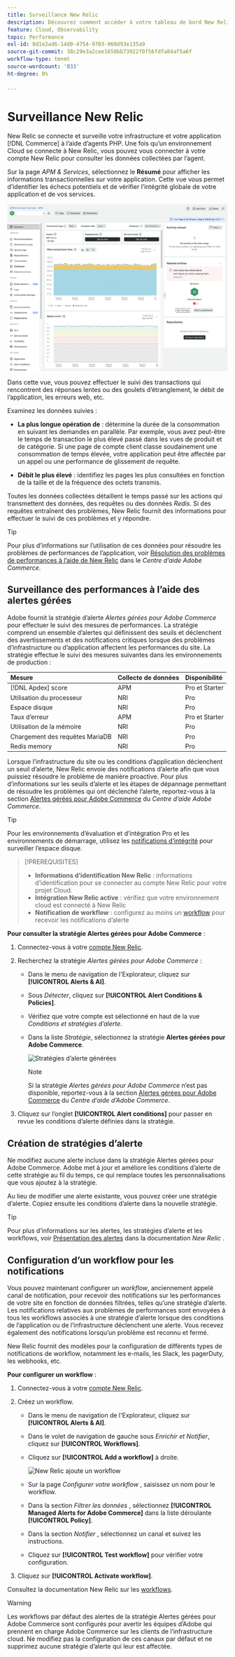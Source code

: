 ```yaml
---
title: Surveillance New Relic
description: Découvrez comment accéder à votre tableau de bord New Relic et analyser les données de votre projet d’infrastructure cloud Adobe Commerce.
feature: Cloud, Observability
topic: Performance
exl-id: 8d1e2ad6-14d0-4754-9703-960d93e135a9
source-git-commit: 38c29e3a2cee1658bb73922f0f56fdfa84af5a6f
workflow-type: tm+mt
source-wordcount: '833'
ht-degree: 0%

---
```


# Surveillance New Relic

New Relic se connecte et surveille votre infrastructure et votre application [!DNL Commerce] à l’aide d’agents PHP. Une fois qu’un environnement Cloud se connecte à New Relic, vous pouvez vous connecter à votre compte New Relic pour consulter les données collectées par l’agent.

Sur la page _APM &amp; Services_, sélectionnez le **Résumé** pour afficher les informations transactionnelles sur votre application. Cette vue vous permet d’identifier les échecs potentiels et de vérifier l’intégrité globale de votre application et de vos services.

![ {Cloud project New Relic - page d’aperçu](../../assets/new-relic/dashboard.png)

Dans cette vue, vous pouvez effectuer le suivi des transactions qui rencontrent des réponses lentes ou des goulets d’étranglement, le débit de l’application, les erreurs web, etc.

Examinez les données suivies :

- **La plus longue opération de** : détermine la durée de la consommation en suivant les demandes en parallèle. Par exemple, vous avez peut-être le temps de transaction le plus élevé passé dans les vues de produit et de catégorie. Si une page de compte client classe soudainement une consommation de temps élevée, votre application peut être affectée par un appel ou une performance de glissement de requête.

- **Débit le plus élevé** : identifiez les pages les plus consultées en fonction de la taille et de la fréquence des octets transmis.

Toutes les données collectées détaillent le temps passé sur les actions qui transmettent des données, des requêtes ou des données _Redis_. Si des requêtes entraînent des problèmes, New Relic fournit des informations pour effectuer le suivi de ces problèmes et y répondre.

>[!TIP]
>
>Pour plus d’informations sur l’utilisation de ces données pour résoudre les problèmes de performances de l’application, voir [Résolution des problèmes de performances à l’aide de New Relic](https://experienceleague.adobe.com/docs/commerce-knowledge-base/kb/troubleshooting/miscellaneous/troubleshoot-performance-using-new-relic-on-magento-commerce.html) dans le _Centre d’aide Adobe Commerce_.

## Surveillance des performances à l’aide des alertes gérées

Adobe fournit la stratégie d’alerte _Alertes gérées pour Adobe Commerce_ pour effectuer le suivi des mesures de performances. La stratégie comprend un ensemble d’alertes qui définissent des seuils et déclenchent des avertissements et des notifications critiques lorsque des problèmes d’infrastructure ou d’application affectent les performances du site. La stratégie effectue le suivi des mesures suivantes dans les environnements de production :

| Mesure | Collecte de données | Disponibilité |
|:-------------------|:----------------|:----------------|
| [!DNL Apdex] score | APM | Pro et Starter |
| Utilisation du processeur | NRI | Pro |
| Espace disque | NRI | Pro |
| Taux d’erreur | APM | Pro et Starter |
| Utilisation de la mémoire | NRI | Pro |
| Chargement des requêtes MariaDB | NRI | Pro |
| Redis memory | NRI | Pro |

Lorsque l’infrastructure du site ou les conditions d’application déclenchent un seuil d’alerte, New Relic envoie des notifications d’alerte afin que vous puissiez résoudre le problème de manière proactive. Pour plus d’informations sur les seuils d’alerte et les étapes de dépannage permettant de résoudre les problèmes qui ont déclenché l’alerte, reportez-vous à la section [Alertes gérées pour Adobe Commerce](https://experienceleague.adobe.com/docs/commerce-knowledge-base/kb/support-tools/managed-alerts/managed-alerts-for-magento-commerce.html) du _Centre d’aide Adobe Commerce_.

>[!TIP]
>
>Pour les environnements d’évaluation et d’intégration Pro et les environnements de démarrage, utilisez les [notifications d’intégrité](../integrations/health-notifications.md) pour surveiller l’espace disque.

>[!PREREQUISITES]
>
>- **Informations d’identification New Relic** : informations d’identification pour se connecter au compte New Relic pour votre projet Cloud.
>- **Intégration New Relic active** : vérifiez que votre environnement cloud est connecté à New Relic
>- **Notification de workflow** : configurez au moins un [workflow](#set-up-a-workflow-for-notifications) pour recevoir les notifications d’alerte

**Pour consulter la stratégie Alertes gérées pour Adobe Commerce** :

1. Connectez-vous à votre [compte New Relic](https://login.newrelic.com/login).

1. Recherchez la stratégie _Alertes gérées pour Adobe Commerce_ :

   - Dans le menu de navigation de l&#39;Explorateur, cliquez sur **[!UICONTROL Alerts & AI]**.

   - Sous _Détecter_, cliquez sur **[!UICONTROL Alert Conditions & Policies]**.

   - Vérifiez que votre compte est sélectionné en haut de la vue _Conditions et stratégies d’alerte_.

   - Dans la liste _Stratégie_, sélectionnez la stratégie **Alertes gérées pour Adobe Commerce**.

     ![Stratégies d’alerte générées](../../assets/new-relic/managed-alerts-policy.png)

     >[!NOTE]
     >
     >Si la stratégie _Alertes gérées pour Adobe Commerce_ n’est pas disponible, reportez-vous à la section [Alertes gérées pour Adobe Commerce](https://experienceleague.adobe.com/docs/commerce-knowledge-base/kb/support-tools/managed-alerts/managed-alerts-for-magento-commerce.html) du _Centre d’aide d’Adobe Commerce_.

1. Cliquez sur l’onglet **[!UICONTROL Alert conditions]** pour passer en revue les conditions d’alerte définies dans la stratégie.

## Création de stratégies d’alerte

Ne modifiez aucune alerte incluse dans la stratégie Alertes gérées pour Adobe Commerce. Adobe met à jour et améliore les conditions d’alerte de cette stratégie au fil du temps, ce qui remplace toutes les personnalisations que vous ajoutez à la stratégie.

Au lieu de modifier une alerte existante, vous pouvez créer une stratégie d’alerte. Copiez ensuite les conditions d’alerte dans la nouvelle stratégie.

>[!TIP]
>
>Pour plus d’informations sur les alertes, les stratégies d’alerte et les workflows, voir [Présentation des alertes](https://docs.newrelic.com/docs/alerts/overview/) dans la documentation _New Relic_ .

## Configuration d’un workflow pour les notifications

Vous pouvez maintenant configurer un _workflow_, anciennement appelé canal de notification, pour recevoir des notifications sur les performances de votre site en fonction de données filtrées, telles qu’une stratégie d’alerte. Les notifications relatives aux problèmes de performances sont envoyées à tous les workflows associés à une stratégie d’alerte lorsque des conditions de l’application ou de l’infrastructure déclenchent une alerte. Vous recevez également des notifications lorsqu’un problème est reconnu et fermé.

New Relic fournit des modèles pour la configuration de différents types de notifications de workflow, notamment les e-mails, les Slack, les pagerDuty, les webhooks, etc.

**Pour configurer un workflow** :

1. Connectez-vous à votre [compte New Relic](https://login.newrelic.com/login).

1. Créez un workflow.

   - Dans le menu de navigation de l&#39;Explorateur, cliquez sur **[!UICONTROL Alerts & AI]**.

   - Dans le volet de navigation de gauche sous _Enrichir et Notifier_, cliquez sur **[!UICONTROL Workflows]**.

   - Cliquez sur **[!UICONTROL Add a workflow]** à droite.

     ![New Relic ajoute un workflow](../../assets/new-relic/add-a-workflow.png)

   - Sur la page _Configurer votre workflow_ , saisissez un nom pour le workflow.

   - Dans la section _Filtrer les données_ , sélectionnez **[!UICONTROL Managed Alerts for Adobe Commerce]** dans la liste déroulante **[!UICONTROL Policy]**.

   - Dans la section _Notifier_ , sélectionnez un canal et suivez les instructions.

   - Cliquez sur **[!UICONTROL Test workflow]** pour vérifier votre configuration.

1. Cliquez sur **[!UICONTROL Activate workflow]**.

Consultez la documentation New Relic sur les [workflows](https://docs.newrelic.com/docs/alerts-applied-intelligence/applied-intelligence/incident-workflows/incident-workflows/).

>[!WARNING]
>
>Les workflows par défaut des alertes de la stratégie Alertes gérées pour Adobe Commerce sont configurés pour avertir les équipes d’Adobe qui prennent en charge Adobe Commerce sur les clients de l’infrastructure cloud. Ne modifiez pas la configuration de ces canaux par défaut et ne supprimez aucune stratégie d’alerte qui leur est affectée.
